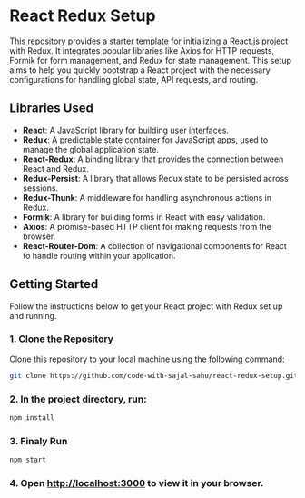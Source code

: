 # React Redux Setup

This repository provides a starter template for initializing a React.js project with Redux. It integrates popular libraries like Axios for HTTP requests, Formik for form management, and Redux for state management. This setup aims to help you quickly bootstrap a React project with the necessary configurations for handling global state, API requests, and routing.

## Libraries Used

- **React**: A JavaScript library for building user interfaces.
- **Redux**: A predictable state container for JavaScript apps, used to manage the global application state.
- **React-Redux**: A binding library that provides the connection between React and Redux.
- **Redux-Persist**: A library that allows Redux state to be persisted across sessions.
- **Redux-Thunk**: A middleware for handling asynchronous actions in Redux.
- **Formik**: A library for building forms in React with easy validation.
- **Axios**: A promise-based HTTP client for making requests from the browser.
- **React-Router-Dom**: A collection of navigational components for React to handle routing within your application.

## Getting Started

Follow the instructions below to get your React project with Redux set up and running.

### 1. Clone the Repository

Clone this repository to your local machine using the following command:

```bash
git clone https://github.com/code-with-sajal-sahu/react-redux-setup.git
```

### 2. In the project directory, run:
```bash
npm install
```
### 3. Finaly Run
```bash
npm start
```
### 4. Open [http://localhost:3000](http://localhost:3000) to view it in your browser.
